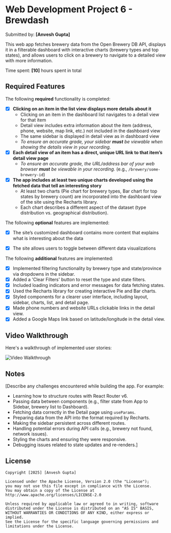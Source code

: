 # Web Development Project 6 - Brewdash

Submitted by: **[Anvesh Gupta]**

This web app fetches brewery data from the Open Brewery DB API, displays it in a filterable dashboard with interactive charts (brewery types and top states), and allows users to click on a brewery to navigate to a detailed view with more information.

Time spent: **[10]** hours spent in total

## Required Features

The following **required** functionality is completed:

- [x] **Clicking on an item in the list view displays more details about it**
  - Clicking on an item in the dashboard list navigates to a detail view for that item
  - Detail view includes extra information about the item (address, phone, website, map link, etc.) not included in the dashboard view
  - The same sidebar is displayed in detail view as in dashboard view
  - *To ensure an accurate grade, your sidebar **must** be viewable when showing the details view in your recording.*
- [x] **Each detail view of an item has a direct, unique URL link to that item’s detail view page**
  - *To ensure an accurate grade, the URL/address bar of your web browser **must** be viewable in your recording.* (e.g., `/brewery/some-brewery-id`)
- [x] **The app includes at least two unique charts developed using the fetched data that tell an interesting story**
  - At least two charts (Pie chart for brewery types, Bar chart for top states by brewery count) are incorporated into the dashboard view of the site using the Recharts library.
  - Each chart describes a different aspect of the dataset (type distribution vs. geographical distribution).

The following **optional** features are implemented:

- [x] The site’s customized dashboard contains more content that explains what is interesting about the data
    
- [x] The site allows users to toggle between different data visualizations
    

The following **additional** features are implemented:

* [x] Implemented filtering functionality by brewery type and state/province via dropdowns in the sidebar.
* [x] Added a 'Clear Filters' button to reset the type and state filters.
* [x] Included loading indicators and error messages for data fetching states.
* [x] Used the Recharts library for creating interactive Pie and Bar charts.
* [x] Styled components for a clearer user interface, including layout, sidebar, charts, list, and detail page.
* [x] Made phone numbers and website URLs clickable links in the detail view.
* [x] Added a Google Maps link based on latitude/longitude in the detail view.

## Video Walkthrough

Here's a walkthrough of implemented user stories:

<img src='[Your GIF Link Here]' title='Video Walkthrough' width='' alt='Video Walkthrough' />





## Notes

[Describe any challenges encountered while building the app. For example:
*   Learning how to structure routes with React Router v6.
*   Passing data between components (e.g., filter state from App to Sidebar, brewery list to Dashboard).
*   Fetching data correctly in the Detail page using `useParams`.
*   Preparing data from the API into the format required by Recharts.
*   Making the sidebar persistent across different routes.
*   Handling potential errors during API calls (e.g., brewery not found, network issues).
*   Styling the charts and ensuring they were responsive.
*   Debugging issues related to state updates and re-renders.]

## License

    Copyright [2025] [Anvesh Gupta]

    Licensed under the Apache License, Version 2.0 (the "License");
    you may not use this file except in compliance with the License.
    You may obtain a copy of the License at http://www.apache.org/licenses/LICENSE-2.0

    Unless required by applicable law or agreed to in writing, software
    distributed under the License is distributed on an "AS IS" BASIS,
    WITHOUT WARRANTIES OR CONDITIONS OF ANY KIND, either express or implied.
    See the License for the specific language governing permissions and
    limitations under the License.

